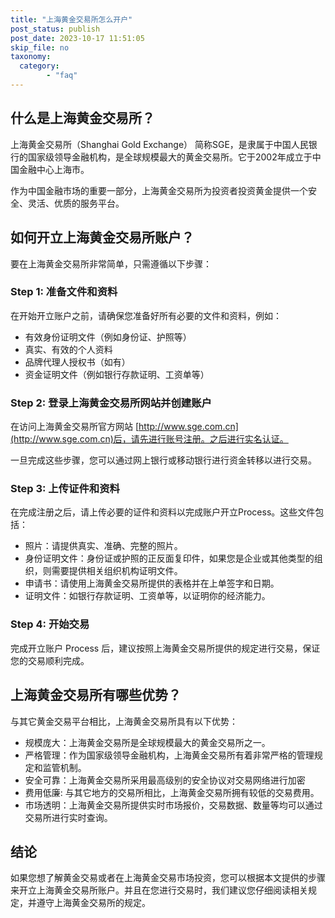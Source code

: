```yaml
---
title: "上海黄金交易所怎么开户"
post_status: publish
post_date: 2023-10-17 11:51:05
skip_file: no
taxonomy:
  category:
        - "faq"
---
```


## 什么是上海黄金交易所？

上海黄金交易所（Shanghai Gold Exchange） 简称SGE，是隶属于中国人民银行的国家级领导金融机构，是全球规模最大的黄金交易所。它于2002年成立于中国金融中心上海市。

作为中国金融市场的重要一部分，上海黄金交易所为投资者投资黄金提供一个安全、灵活、优质的服务平台。

## 如何开立上海黄金交易所账户？

要在上海黄金交易所非常简单，只需遵循以下步骤：

### Step 1: 准备文件和资料

在开始开立账户之前，请确保您准备好所有必要的文件和资料，例如：

- 有效身份证明文件（例如身份证、护照等）
- 真实、有效的个人资料
- 品牌代理人授权书（如有）
- 资金证明文件（例如银行存款证明、工资单等）

### Step 2: 登录上海黄金交易所网站并创建账户

在访问上海黄金交易所官方网站 [http://www.sge.com.cn](http://www.sge.com.cn)后，请先进行账号注册。之后进行实名认证。

一旦完成这些步骤，您可以通过网上银行或移动银行进行资金转移以进行交易。

### Step 3: 上传证件和资料

在完成注册之后，请上传必要的证件和资料以完成账户开立Process。这些文件包括：

- 照片：请提供真实、准确、完整的照片。
- 身份证明文件：身份证或护照的正反面复印件，如果您是企业或其他类型的组织，则需要提供相关组织机构证明文件。
- 申请书：请使用上海黄金交易所提供的表格并在上单签字和日期。
- 证明文件：如银行存款证明、工资单等，以证明你的经济能力。

### Step 4: 开始交易

完成开立账户 Process 后，建议按照上海黄金交易所提供的规定进行交易，保证您的交易顺利完成。

## 上海黄金交易所有哪些优势？

与其它黄金交易平台相比，上海黄金交易所具有以下优势：

- 规模庞大：上海黄金交易所是全球规模最大的黄金交易所之一。
- 严格管理：作为国家级领导金融机构，上海黄金交易所有着非常严格的管理规定和监管机制。
- 安全可靠：上海黄金交易所采用最高级别的安全协议对交易网络进行加密
- 费用低廉: 与其它地方的交易所相比，上海黄金交易所拥有较低的交易费用。
- 市场透明：上海黄金交易所提供实时市场报价，交易数据、数量等均可以通过交易所进行实时查询。

## 结论

如果您想了解黄金交易或者在上海黄金交易市场投资，您可以根据本文提供的步骤来开立上海黄金交易所账户。并且在您进行交易时，我们建议您仔细阅读相关规定，并遵守上海黄金交易所的规定。
